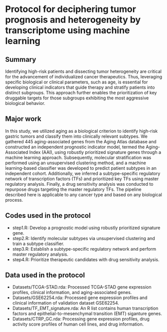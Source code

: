 # Protocol for deciphering tumor prognosis and heterogeneity by transcriptome using machine learning

## Summary
Identifying high-risk patients and dissecting tumor heterogeneity are critical for the advancement of individualized cancer therapeutics. Thus, leveraging specific biological or clinical parameters, such as age, is essential for developing clinical indicators that guide therapy and stratify patients into distinct subgroups. This approach further enables the prioritization of key druggable targets for those subgroups exhibiting the most aggressive biological behavior.

## Major work
In this study, we utilized aging as a biological criterion to identify high-risk gastric tumors and classify them into clinically relevant subtypes. We gathered 445 aging-associated genes from the Aging Atlas database and constructed an independent prognostic indicator model, termed the Aging-Associated Index (AAI), using robustly prioritized signature genes through a machine learning approach. Subsequently, molecular stratification was performed using an unsupervised clustering method, and a machine learning-based classifier was developed to predict patient subtypes in an independent cohort. Additionally, we inferred a subtype-specific regulatory network of transcription factors (TFs) and prioritized key TFs using master regulatory analysis. Finally, a drug sensitivity analysis was conducted to repurpose drugs targeting the master regulatory TFs. The pipeline described here is applicable to any cancer type and based on any biological process.

## Codes used in the protocol
* step1.R: Develop a prognostic model using robustly prioritized signature gene.
* step2.R: Identify molecular subtypes via unsupervised clustering and train a subtype classifier.
* step3.R: Establish a subtype-specific regulatory network and perform master regulatory analysis.
* step4.R: Prioritize therapeutic candidates with drug sensitivity analysis.

## Data used in the protocol
* Datasets/TCGA-STAD.rda: Processed TCGA-STAD gene expression profiles, clinical information, and aging-associated genes.
* Datasets/GSE62254.rda: Processed gene expression profiles and clinical information of validation dataset GSE62254.
* Datasets/TF_EMT_signature.rda: An R list contains human transcription factors and epithelial-to-mesenchymal transition (EMT) siganture genes.
* Datasets/CTRP_GC.rda: Processing gene expression profiles, drug activity score profiles of human cell lines, and drug information.


